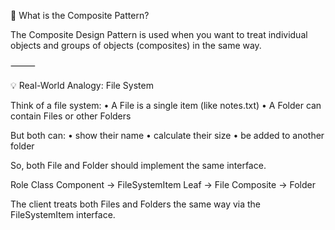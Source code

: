 🧠 What is the Composite Pattern?

The Composite Design Pattern is used when you want to treat individual objects and groups of objects (composites) in the same way.

⸻

💡 Real-World Analogy: File System

Think of a file system:
	•	A File is a single item (like notes.txt)
	•	A Folder can contain Files or other Folders

But both can:
	•	show their name
	•	calculate their size
	•	be added to another folder

So, both File and Folder should implement the same interface.

Role                  Class
Component    ->       FileSystemItem
Leaf         ->       File
Composite    ->       Folder


The client treats both Files and Folders the same way via the FileSystemItem interface.

